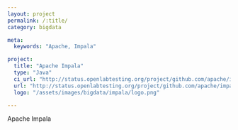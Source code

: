 ```yaml
---
layout: project
permalink: /:title/
category: bigdata

meta:
  keywords: "Apache, Impala"

project:
  title: "Apache Impala"
  type: "Java"
  ci_url: "http://status.openlabtesting.org/project/github.com/apache/impala"
  url: "http://status.openlabtesting.org/project/github.com/apache/impala"
  logo: "/assets/images/bigdata/impala/logo.png"

---
```

<p>Apache Impala</p>
